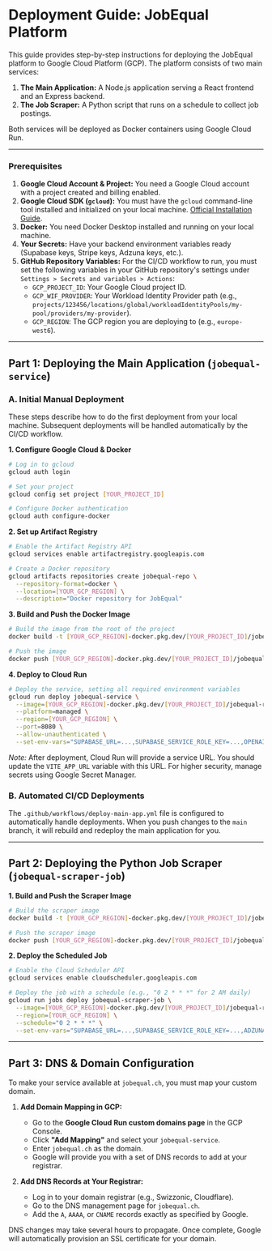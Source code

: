 # Deployment Guide: JobEqual Platform

This guide provides step-by-step instructions for deploying the JobEqual platform to Google Cloud Platform (GCP). The platform consists of two main services:
1.  **The Main Application:** A Node.js application serving a React frontend and an Express backend.
2.  **The Job Scraper:** A Python script that runs on a schedule to collect job postings.

Both services will be deployed as Docker containers using Google Cloud Run.

---

### **Prerequisites**

1.  **Google Cloud Account & Project:** You need a Google Cloud account with a project created and billing enabled.
2.  **Google Cloud SDK (`gcloud`):** You must have the `gcloud` command-line tool installed and initialized on your local machine. [Official Installation Guide](https://cloud.google.com/sdk/docs/install).
3.  **Docker:** You need Docker Desktop installed and running on your local machine.
4.  **Your Secrets:** Have your backend environment variables ready (Supabase keys, Stripe keys, Adzuna keys, etc.).
5.  **GitHub Repository Variables:** For the CI/CD workflow to run, you must set the following variables in your GitHub repository's settings under `Settings > Secrets and variables > Actions`:
    *   `GCP_PROJECT_ID`: Your Google Cloud project ID.
    *   `GCP_WIF_PROVIDER`: Your Workload Identity Provider path (e.g., `projects/123456/locations/global/workloadIdentityPools/my-pool/providers/my-provider`).
    *   `GCP_REGION`: The GCP region you are deploying to (e.g., `europe-west6`).

---

## **Part 1: Deploying the Main Application (`jobequal-service`)**

### **A. Initial Manual Deployment**

These steps describe how to do the first deployment from your local machine. Subsequent deployments will be handled automatically by the CI/CD workflow.

**1. Configure Google Cloud & Docker**
```bash
# Log in to gcloud
gcloud auth login

# Set your project
gcloud config set project [YOUR_PROJECT_ID]

# Configure Docker authentication
gcloud auth configure-docker
```

**2. Set up Artifact Registry**
```bash
# Enable the Artifact Registry API
gcloud services enable artifactregistry.googleapis.com

# Create a Docker repository
gcloud artifacts repositories create jobequal-repo \
  --repository-format=docker \
  --location=[YOUR_GCP_REGION] \
  --description="Docker repository for JobEqual"
```

**3. Build and Push the Docker Image**
```bash
# Build the image from the root of the project
docker build -t [YOUR_GCP_REGION]-docker.pkg.dev/[YOUR_PROJECT_ID]/jobequal-repo/jobequal:latest .

# Push the image
docker push [YOUR_GCP_REGION]-docker.pkg.dev/[YOUR_PROJECT_ID]/jobequal-repo/jobequal:latest
```

**4. Deploy to Cloud Run**
```bash
# Deploy the service, setting all required environment variables
gcloud run deploy jobequal-service \
  --image=[YOUR_GCP_REGION]-docker.pkg.dev/[YOUR_PROJECT_ID]/jobequal-repo/jobequal:latest \
  --platform=managed \
  --region=[YOUR_GCP_REGION] \
  --port=8080 \
  --allow-unauthenticated \
  --set-env-vars="SUPABASE_URL=...,SUPABASE_SERVICE_ROLE_KEY=...,OPENAI_API_KEY=...,STRIPE_SECRET_KEY=...,STRIPE_WEBHOOK_SECRET=...,R2_ACCOUNT_ID=...,R2_ACCESS_KEY_ID=...,R2_SECRET_ACCESS_KEY=...,R2_BUCKET_NAME=...,VITE_APP_URL=..."
```
*Note:* After deployment, Cloud Run will provide a service URL. You should update the `VITE_APP_URL` variable with this URL. For higher security, manage secrets using Google Secret Manager.

### **B. Automated CI/CD Deployments**
The `.github/workflows/deploy-main-app.yml` file is configured to automatically handle deployments. When you push changes to the `main` branch, it will rebuild and redeploy the main application for you.

---

## **Part 2: Deploying the Python Job Scraper (`jobequal-scraper-job`)**

**1. Build and Push the Scraper Image**
```bash
# Build the scraper image
docker build -t [YOUR_GCP_REGION]-docker.pkg.dev/[YOUR_PROJECT_ID]/jobequal-repo/jobequal-scraper:latest -f job_scraper/Dockerfile .

# Push the scraper image
docker push [YOUR_GCP_REGION]-docker.pkg.dev/[YOUR_PROJECT_ID]/jobequal-repo/jobequal-scraper:latest
```

**2. Deploy the Scheduled Job**
```bash
# Enable the Cloud Scheduler API
gcloud services enable cloudscheduler.googleapis.com

# Deploy the job with a schedule (e.g., "0 2 * * *" for 2 AM daily)
gcloud run jobs deploy jobequal-scraper-job \
  --image=[YOUR_GCP_REGION]-docker.pkg.dev/[YOUR_PROJECT_ID]/jobequal-repo/jobequal-scraper:latest \
  --region=[YOUR_GCP_REGION] \
  --schedule="0 2 * * *" \
  --set-env-vars="SUPABASE_URL=...,SUPABASE_SERVICE_ROLE_KEY=...,ADZUNA_APP_ID=...,ADZUNA_API_KEY=..."
```

---

## **Part 3: DNS & Domain Configuration**

To make your service available at `jobequal.ch`, you must map your custom domain.

1.  **Add Domain Mapping in GCP:**
    *   Go to the **Google Cloud Run custom domains page** in the GCP Console.
    *   Click **"Add Mapping"** and select your `jobequal-service`.
    *   Enter `jobequal.ch` as the domain.
    *   Google will provide you with a set of DNS records to add at your registrar.

2.  **Add DNS Records at Your Registrar:**
    *   Log in to your domain registrar (e.g., Swizzonic, Cloudflare).
    *   Go to the DNS management page for `jobequal.ch`.
    *   Add the `A`, `AAAA`, or `CNAME` records exactly as specified by Google.

DNS changes may take several hours to propagate. Once complete, Google will automatically provision an SSL certificate for your domain.
